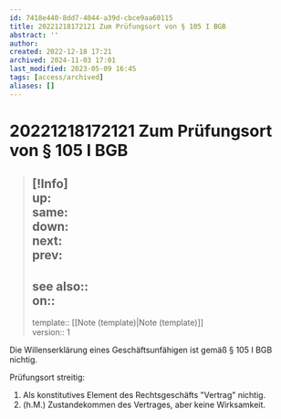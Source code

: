 ```yaml
---
id: 7418e440-8dd7-4044-a39d-cbce9aa60115
title: 20221218172121 Zum Prüfungsort von § 105 I BGB
abstract: ''
author: 
created: 2022-12-18 17:21
archived: 2024-11-03 17:01
last_modified: 2023-05-09 16:45
tags: [access/archived]
aliases: []
---
```


# 20221218172121 Zum Prüfungsort von § 105 I BGB

> [!Info]  
> up:  
> same:  
> down:  
> next:  
> prev: 
> ---  
> see also::  
> on:: 
> ---
> template:: [[Note (template)|Note (template)]]  
> version:: 1

Die Willenserklärung eines Geschäftsunfähigen ist gemäß § 105 I BGB nichtig.

Prüfungsort streitig:

1. Als konstitutives Element des Rechtsgeschäfts "Vertrag" nichtig.
2. (h.M.) Zustandekommen des Vertrages, aber keine Wirksamkeit.

